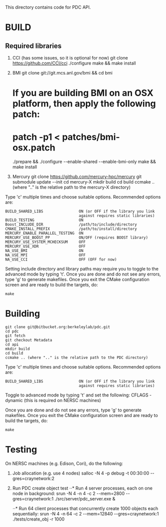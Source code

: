 This directory contains code for PDC API.

BUILD
======
Required libraries
------
1. CCI (has some issues, so it is optional for now)
    git clone https://github.com/CCI/cci
    ./configure
    make && make install

2. BMI 
    git clone git://git.mcs.anl.gov/bmi && cd bmi
    # If you are building BMI on an OSX platform, then apply the following patch:
    # patch -p1 < patches/bmi-osx.patch
    ./prepare && ./configure --enable-shared --enable-bmi-only
    make && make install

3. Mercury 
    git clone https://github.com/mercury-hpc/mercury
    git submodule update --init
    cd mercury-X
    mkdir build
    cd build
    ccmake .. (where ".." is the relative path to the mercury-X directory)

Type 'c' multiple times and choose suitable options. Recommended options are:

    BUILD_SHARED_LIBS                ON (or OFF if the library you link
                                     against requires static libraries)
    BUILD_TESTING                    ON
    Boost_INCLUDE_DIR                /path/to/include/directory
    CMAKE_INSTALL_PREFIX             /path/to/install/directory
    MERCURY_ENABLE_PARALLEL_TESTING  ON
    MERCURY_USE_BOOST_PP             ON/OFF (requires BOOST library)
    MERCURY_USE_SYSTEM_MCHECKSUM     OFF
    MERCURY_USE_XDR                  OFF
    NA_USE_BMI                       ON
    NA_USE_MPI                       OFF
    NA_USE_CCI                       OFF (OFF for now)

Setting include directory and library paths may require you to toggle to
the advanced mode by typing 't'. Once you are done and do not see any
errors, type 'g' to generate makefiles. Once you exit the CMake
configuration screen and are ready to build the targets, do:

    make

Building
====
    git clone git@bitbucket.org:berkeleylab/pdc.git
    cd pdc
    git fetch
    git checkout Metadata
    cd api
    mkdir build
    cd build
    ccmake .. (where ".." is the relative path to the PDC directory)

Type 'c' multiple times and choose suitable options. Recommended options are:

    BUILD_SHARED_LIBS                ON (or OFF if the library you link
                                     against requires static libraries)

Toggle to advanced mode by typing 't' and set the following:
    CFLAGS                           -dynamic (this is required on NERSC machines)

Once you are done and do not see any errors, type 'g' to generate makefiles. 
Once you exit the CMake configuration screen and are ready to build the targets, do:

    make

Testing
====
On NERSC machines (e.g. Edison, Cori), do the following:
1. Job allocation (e.g. use 4 nodes)
    salloc -N 4 -p debug -t 00:30:00 --gres=craynetwork:2

2. Run PDC create object test
    ⋅⋅*  Run 4 server processes, each on one node in background:
        srun -N 4 -n 4 -c 2 --mem=2800 --gres=craynetwork:1 ./src/server/pdc_server.exe &

    ⋅⋅*  Run 64 client processes that concurrently create 1000 objects each sequentially:
        srun -N 4 -n 64 -c 2 --mem=12840 --gres=craynetwork:1 ./tests/create_obj -r 1000

